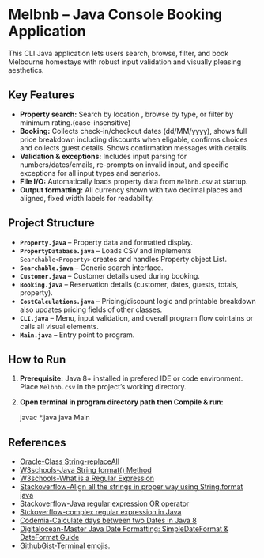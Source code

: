 # Melbnb – Java Console Booking Application

This CLI Java application lets users search, browse, filter, and book Melbourne homestays with robust input validation and visually pleasing aesthetics.

## Key Features
- **Property search:** Search by location , browse by type, or filter by minimum rating.(case-insensitive)
- **Booking:** Collects check-in/checkout dates (dd/MM/yyyy), shows full price breakdown including discounts when eligable, confirms choices and collects guest details. Shows  confirmation messages with details.
- **Validation & exceptions:** Includes input parsing for numbers/dates/emails, re-prompts on invalid input, and specific exceptions for all input types and senarios.
- **File I/O:** Automatically loads property data from `Melbnb.csv` at startup.
- **Output formatting:** All currency shown with two decimal places and aligned, fixed width labels for readability.

## Project Structure
- **`Property.java`** – Property data and formatted display.
- **`PropertyDatabase.java`** – Loads CSV and implements `Searchable<Property>` creates and handles Property object List.
- **`Searchable.java`** – Generic search interface.
- **`Customer.java`** – Customer details used during booking.
- **`Booking.java`** – Reservation details (customer, dates, guests, totals, property).
- **`CostCalculations.java`** – Pricing/discount logic and printable breakdown also updates pricing fields of other classes.
- **`CLI.java`** – Menu, input validation, and overall program flow cointains or calls all visual elements.
- **`Main.java`** – Entry point to program.

## How to Run
1. **Prerequisite:** Java 8+ installed in prefered IDE or code environment. Place `Melbnb.csv` in the project’s working directory.
2. **Open terminal in program directory path then Compile & run:**
   
   javac *.java
   java Main

## References


- [Oracle-Class String-replaceAll](https://docs.oracle.com/javase/8/docs/api/java/lang/String.html#replaceAll-java.lang.String-java.lang.String- )
- [W3schools-Java String format() Method](https://www.w3schools.com/java/ref_string_format.asp)
- [W3schools-What is a Regular Expression](https://www.w3schools.com/java/java_regex.asp) 
- [Stackoverflow-Align all the strings in proper way using String.format java](https://stackoverflow.com/questions/58150457/align-all-the-strings-in-proper-way-using-string-format-java)
- [Stackoverflow-Java regular expression OR operator](https://stackoverflow.com/questions/2031805/java-regular-expression-or-operator )
- [Stckoverflow-complex regular expression in Java](https://stackoverflow.com/questions/31713523/complex-regular-expression-in-java )
- [Codemia-Calculate days between two Dates in Java 8](https://codemia.io/knowledge-hub/path/calculate_days_between_two_dates_in_java_8)
- [Digitalocean-Master Java Date Formatting: SimpleDateFormat & DateFormat Guide](https://www.digitalocean.com/community/tutorials/java-simpledateformat-java-date-format )
- [GithubGist-Terminal emojis.](https://gist.github.com/nicolasdao/8f0220d050f585be1b56cc615ef6c12e)